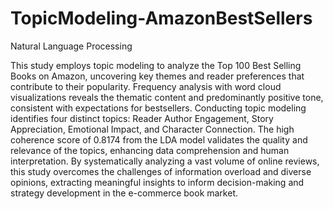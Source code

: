 ﻿# TopicModeling-AmazonBestSellers
Natural Language Processing

 This study employs topic modeling to analyze the Top 100
 Best Selling Books on Amazon, uncovering key themes and
 reader preferences that contribute to their popularity.
 Frequency analysis with word cloud visualizations reveals
 the thematic content and predominantly positive tone,
 consistent with expectations for bestsellers. Conducting
 topic modeling identifies four distinct topics: Reader
Author Engagement, Story Appreciation, Emotional
 Impact, and Character Connection. The high coherence
 score of 0.8174 from the LDA model validates the quality
 and relevance of the topics, enhancing data
 comprehension and human interpretation.  By
 systematically analyzing a vast volume of online reviews,
 this study overcomes the challenges of information
 overload and diverse opinions, extracting meaningful
 insights 
to inform decision-making and strategy
 development in the e-commerce book market.
